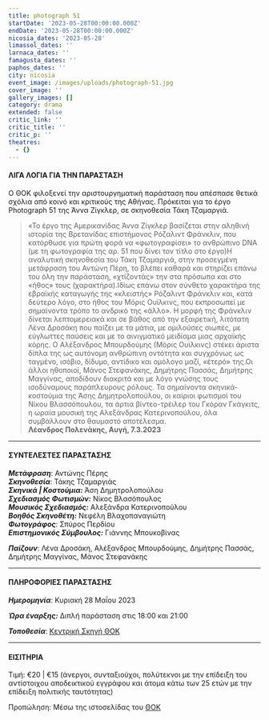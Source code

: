 ```yaml
---
title: photograph 51
startDate: '2023-05-28T00:00:00.000Z'
endDate: '2023-05-28T00:00:00.000Z'
nicosia_dates: '2023-05-28'
limassol_dates: ''
larnaca_dates: ''
famagusta_dates: ''
paphos_dates: ''
city: nicosia
event_image: /images/uploads/photograph-51.jpg
cover_image: ''
gallery_images: []
category: drama
extended: false
critic_link: ''
critic_title: ''
critic_p: ''
theatres:
  - {}
---
```


#### ΛΙΓΑ ΛΟΓΙΑ ΓΙΑ ΤΗΝ ΠΑΡΑΣΤΑΣΗ

Ο ΘΟΚ φιλοξενεί την αριστουργηματική παράσταση που απέσπασε θετικά σχόλια από κοινό και κριτικούς της Αθήνας. Πρόκειται για το έργο Photograph 51 της Άννα Ζίγκλερ, σε σκηνοθεσία Τάκη Τζαμαργιά.

> «Το έργο της Αμερικανίδας Άννα Ζίγκλερ βασίζεται στην αληθινή ιστορία της Βρετανίδας επιστήμονος Ρόζαλιντ Φράνκλιν, που κατόρθωσε για πρώτη φορά να «φωτογραφίσει» το ανθρώπινο DNA (με τη φωτογραφία της αρ. 51 που δίνει τον τίτλο στο έργο)Η αναλυτική σκηνοθεσία του Τάκη Τζαμαργιά, στην προσεγμένη μετάφραση του Αντώνη Πέρη, το βλέπει καθαρά και στηρίζει επάνω του όλη την παράσταση, «χτίζοντάς» την στα πρόσωπα και στο «ήθος» τους (χαρακτήρα).Ιδίως επάνω στον σύνθετο χαρακτήρα της εβραϊκής καταγωγής της «κλειστής» Ρόζαλιντ Φράνκλιν και, κατά δεύτερο λόγο, στο ήθος του Μόρις Ουίλκινς, που εκπροσωπεί με σημαίνοντα τρόπο το ανδρικό της «άλλο». Η μορφή της Φράνκλιν δίνεται λεπτομερειακά και σε βάθος από την εξαιρετική, λιτότατη Λένα Δροσάκη που παίζει με τα μάτια, με ομιλούσες σιωπές, με εύγλωττες παύσεις και με το αινιγματικό μειδίαμα μιας αρχαϊκής κόρης. Ο Αλέξανδρος Μπουρδούμης (Μόρις Ουίλκινς) στέκει άριστα δίπλα της ως αυτόνομη ανθρώπινη οντότητα και συγχρόνως ως ταγμένο, ισόβιο, δίδυμο, αντίδικο και ομόλογο μαζί, «έτερό» της.Οι άλλοι ηθοποιοί, Μάνος Στεφανάκης, Δημήτρης Πασσάς, Δημήτρης Μαγγίνας, αποδίδουν διακριτά και με λόγο γνώσης τους ισοδύναμους παράπλευρους ρόλους. Τα σημαίνοντα σκηνικά-κοστούμια της Άσης Δημητρολοπούλου, οι καίριοι φωτισμοί του Νίκου Βλασσόπουλου, τα άρτια βίντεο-τρέιλερ του Γκόραν Γκάγκιτς, η ωραία μουσική της Αλεξάνδρας Κατερινοπούλου, όλα συμβάλλουν στο θαυμαστό αποτέλεσμα.\
> **Λέανδρος Πολενάκης, Αυγή, 7.3.2023**

***

#### ΣΥΝΤΕΛΕΣΤΕΣ ΠΑΡΑΣΤΑΣΗΣ

***Μετάφραση***: Αντώνης Πέρης\
***Σκηνοθεσία***: Τάκης Τζαμαργιάς\
***Σκηνικά | Κοστούμια:*** Άση Δημητρολοπούλου\
***Σχεδιασμός Φωτισμών:*** Νίκος Βλασόπουλος\
***Μουσικός Σχεδιασμός:*** Αλεξάνδρα Κατερινοπούλου\
***Βοηθός Σκηνοθέτη:*** Νεφέλη Βλαχοπαναγιώτη\
***Φωτογράφος***: Σπύρος Περδίου\
***Επιστημονικός Σύμβουλος:*** Γιάννης Μπουκοβίνας

***Παίζουν***: Λένα Δροσάκη, Αλέξανδρος Μπουρδούμης, Δημήτρης Πασσάς, Δημήτρης Μαγγίνας, Μάνος Στεφανάκης

***

#### ΠΛΗΡΟΦΟΡΙΕΣ ΠΑΡΑΣΤΑΣΗΣ

***Ημερομηνία***: Κυριακή 28 Μαΐου 2023

***Ώρα έναρξης:*** Διπλή παράσταση στις 18:00 και 21:00

***Τοποθεσία***: [Κεντρική Σκηνή ΘΟΚ](?#map "")

***

#### ΕΙΣΙΤΗΡΙΑ

Τιμή: €20 | €15 (άνεργοι, συνταξιούχοι, πολύτεκνοι με την επίδειξη του αντίστοιχου αποδεικτικού εγγράφου και
άτομα κάτω των 25 ετών με την επίδειξη πολιτικής ταυτότητας)

Προπώληση: Μέσω της ιστοσελίδας του [ΘΟΚ](https://tickets.thoc.org.cy/event/thoc-photograph-51/?lang=el)

